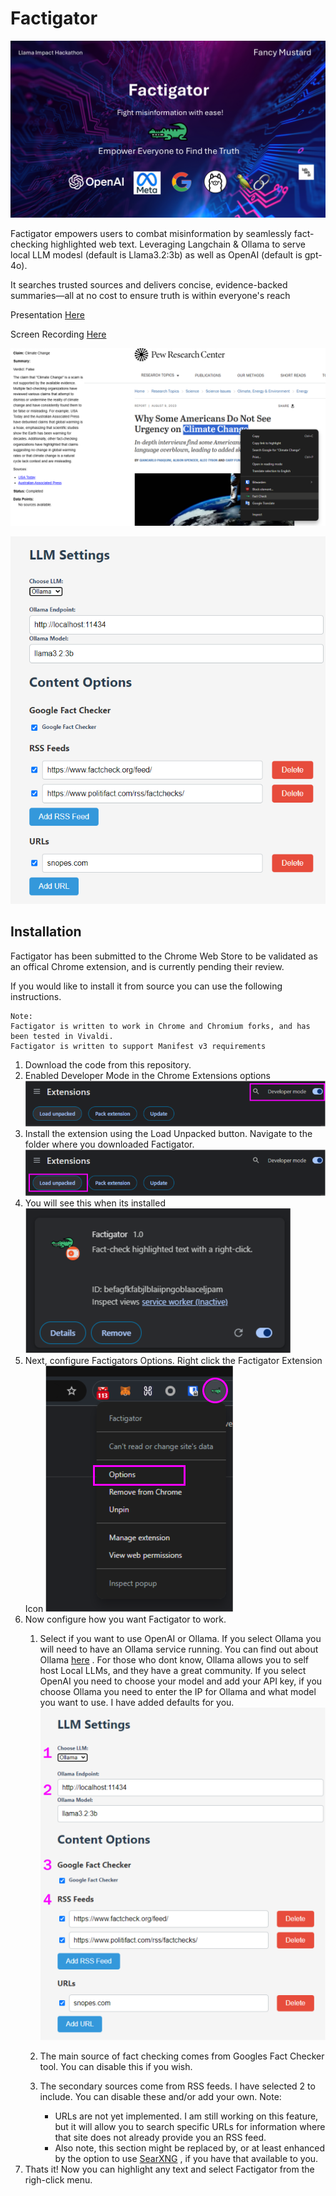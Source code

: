 # Factigator

![](images/factigator_splash.png)

Factigator empowers users to combat misinformation by seamlessly fact-checking highlighted web text. Leveraging Langchain & Ollama to serve local LLM modesl (default is Llama3.2:3b) as well as OpenAI (default is gpt-4o).

It searches trusted sources and delivers concise, evidence-backed summaries—all at no cost to ensure truth is within everyone's reach

Presentation [Here](https://www.youtube.com/watch?v=UYDLT7WQfZ8)

Screen Recording [Here](https://youtu.be/YkFLnJHl8GY)

![](images/screenshot.png)

![](images/options.png)

## Installation

Factigator has been submitted to the Chrome Web Store to be validated as an offical Chrome extension, and is currently pending their review.

If you would like to install it from source you can use the following instructions.

```Note:
Note:
Factigator is written to work in Chrome and Chromium forks, and has been tested in Vivaldi. 
Factigator is written to support Manifest v3 requirements
```

1) Download the code from this repository.
2) Enabled Developer Mode in the Chrome Extensions options
   ![](images/dev_mode_chrome.png)
3) Install the extension using the Load Unpacked button. Navigate to the folder where you downloaded Factigator.
   ![](images/load_extension_chrome.png)
4) You will see this when its installed
   ![](images/extension_chrome.png)
5) Next, configure Factigators Options. Right click the Factigator Extension Icon
   ![](images/select_options_chrome.png)
6) Now configure how you want Factigator to work.
   1) Select if you want to use OpenAI or Ollama. If you select Ollama you will need to have an Ollama service running. You can find out about Ollama [here](https://github.com/ollama/ollama) . For those who dont know, Ollama allows you to self host Local LLMs, and they have a great community.
      If you select OpenAI you need to choose your model and add your API key, if you choose Ollama you need to enter the IP for Ollama and what model you want to use. I have added defaults for you.
      ![](images/configure_options.png)
   2) The main source of fact checking comes from Googles Fact Checker tool. You can disable this if you wish.
   3) The secondary sources come from RSS feeds. I have selected 2 to include. You can disable these and/or add your own.
      Note:

      - URLs are not yet implemented. I am still working on this feature, but it will allow you to search specific URLs for information where that site does not already provide you an RSS feed.
      - Also note, this section might be replaced by, or at least enhanced by the option to use [SearXNG](https://github.com/searxng/searxng) , if you have that available to you.
7) Thats it! Now you can highlight any text and select Factigator from the righ-click menu.
